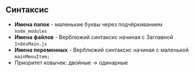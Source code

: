 ## Синтаксис
* **Имена папок** - маленькие буквы через подчёркиванием `node_modules`
* **Имена файлов** - Верблюжий синтаксис начиная с Заглавной `IndexMain.js`
* **Имена переменных** - Верблюжий синтаксис начиная с маленькой `mainMenuItem;`
* Приоритет ковычек: двойные -> одинарные